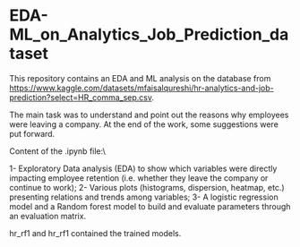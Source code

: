 # EDA-ML_on_Analytics_Job_Prediction_dataset
This repository contains an EDA and ML analysis on the database from https://www.kaggle.com/datasets/mfaisalqureshi/hr-analytics-and-job-prediction?select=HR_comma_sep.csv.

The main task was to understand and point out the reasons why employees were leaving a company.
At the end of the work, some suggestions were put forward.

Content of the .ipynb file:\

1- Exploratory Data analysis (EDA) to show which variables were directly impacting employee retention (i.e. whether they leave the company or continue to work);
2- Various plots (histograms, dispersion, heatmap, etc.) presenting relations and trends among variables;
3- A logistic regression model and a Random forest model to build and evaluate parameters through an evaluation matrix.

hr_rf1 and hr_rf1 contained the trained models.

